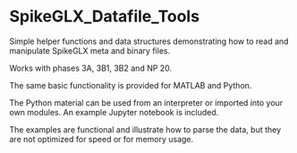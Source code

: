 # SpikeGLX_Datafile_Tools

Simple helper functions and data structures demonstrating how to read and manipulate SpikeGLX meta and binary files.

Works with phases 3A, 3B1, 3B2 and NP 20.

The same basic functionality is provided for MATLAB and Python.

The Python material can be used from an interpreter or imported into your own modules. An example Jupyter notebook is included.

The examples are functional and illustrate how to parse the data, but they are not optimized for speed or for memory usage.
